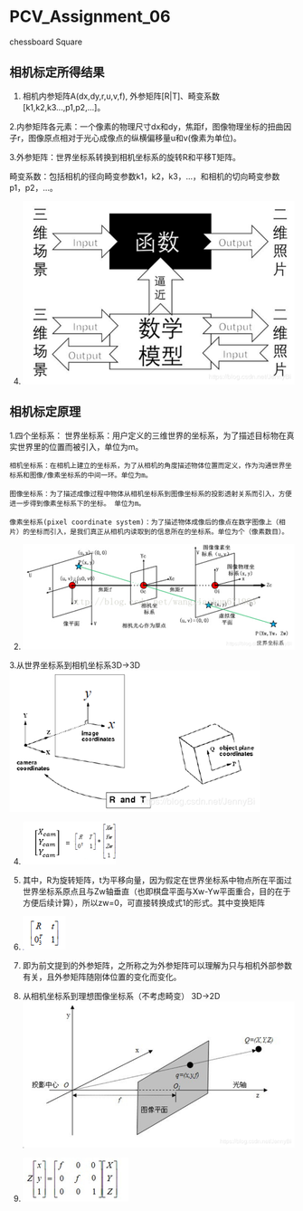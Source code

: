 # PCV_Assignment_06
chessboard Square
## 相机标定所得结果
  1. 相机内参矩阵A(dx,dy,r,u,v,f), 外参矩阵[R|T]、畸变系数[k1,k2,k3...,p1,p2,...]。 
  
  2.内参矩阵各元素：一个像素的物理尺寸dx和dy，焦距f，图像物理坐标的扭曲因子r，图像原点相对于光心成像点的纵横偏移量u和v(像素为单位)。
  
  3.外参矩阵：世界坐标系转换到相机坐标系的旋转R和平移T矩阵。
  
  畸变系数：包括相机的径向畸变参数k1，k2，k3，...，和相机的切向畸变参数p1，p2，...。
  
  4.  ![emmmm](https://github.com/Heured/PCV_Assignment_06/blob/master/imgToShow/原理.png)
  
  
## 相机标定原理
  1.四个坐标系：
    世界坐标系：用户定义的三维世界的坐标系，为了描述目标物在真实世界里的位置而被引入，单位为m。
    
    相机坐标系：在相机上建立的坐标系，为了从相机的角度描述物体位置而定义，作为沟通世界坐标系和图像/像素坐标系的中间一环。单位为m。
    
    图像坐标系：为了描述成像过程中物体从相机坐标系到图像坐标系的投影透射关系而引入，方便进一步得到像素坐标系下的坐标。 单位为m。
    
    像素坐标系(pixel coordinate system)：为了描述物体成像后的像点在数字图像上（相片）的坐标而引入，是我们真正从相机内读取到的信息所在的坐标系。单位为个（像素数目）。
    
  2.  ![emmmm](https://github.com/Heured/PCV_Assignment_06/blob/master/imgToShow/原理2.png)
  
  3.从世界坐标系到相机坐标系3D->3D  
  ![emmmm](https://github.com/Heured/PCV_Assignment_06/blob/master/imgToShow/原理3.png)
  
  4.  ![emmmm](https://github.com/Heured/PCV_Assignment_06/blob/master/imgToShow/原理3_1.png)
  
  5. 其中，R为旋转矩阵，t为平移向量，因为假定在世界坐标系中物点所在平面过世界坐标系原点且与Zw轴垂直（也即棋盘平面与Xw-Yw平面重合，目的在于方便后续计算），所以zw=0，可直接转换成式1的形式。其中变换矩阵
  
  6.  ![emmmm](https://github.com/Heured/PCV_Assignment_06/blob/master/imgToShow/原理3_2.png)
  
  7. 即为前文提到的外参矩阵，之所称之为外参矩阵可以理解为只与相机外部参数有关，且外参矩阵随刚体位置的变化而变化。
  
  8. 从相机坐标系到理想图像坐标系（不考虑畸变） 3D->2D  
  ![emmmm](https://github.com/Heured/PCV_Assignment_06/blob/master/imgToShow/原理4.png)
  
  9.  ![emmmm](https://github.com/Heured/PCV_Assignment_06/blob/master/imgToShow/原理5.png)
  
  
